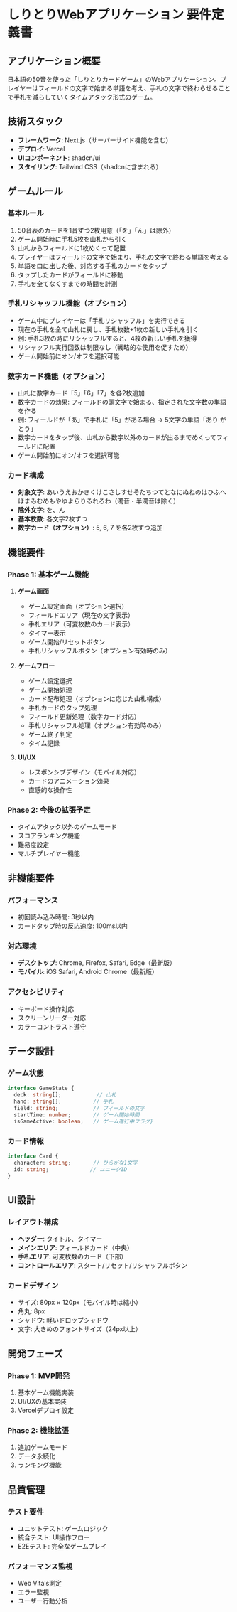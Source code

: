 # しりとりWebアプリケーション 要件定義書

## アプリケーション概要

日本語の50音を使った「しりとりカードゲーム」のWebアプリケーション。プレイヤーはフィールドの文字で始まる単語を考え、手札の文字で終わらせることで手札を減らしていくタイムアタック形式のゲーム。

## 技術スタック

- **フレームワーク**: Next.js（サーバーサイド機能を含む）
- **デプロイ**: Vercel
- **UIコンポーネント**: shadcn/ui
- **スタイリング**: Tailwind CSS（shadcnに含まれる）

## ゲームルール

### 基本ルール
1. 50音表のカードを1音ずつ2枚用意（「を」「ん」は除外）
2. ゲーム開始時に手札5枚を山札から引く
3. 山札からフィールドに1枚めくって配置
4. プレイヤーはフィールドの文字で始まり、手札の文字で終わる単語を考える
5. 単語を口に出した後、対応する手札のカードをタップ
6. タップしたカードがフィールドに移動
7. 手札を全てなくすまでの時間を計測

### 手札リシャッフル機能（オプション）
- ゲーム中にプレイヤーは「手札リシャッフル」を実行できる
- 現在の手札を全て山札に戻し、手札枚数+1枚の新しい手札を引く
- 例: 手札3枚の時にリシャッフルすると、4枚の新しい手札を獲得
- リシャッフル実行回数は制限なし（戦略的な使用を促すため）
- ゲーム開始前にオン/オフを選択可能

### 数字カード機能（オプション）
- 山札に数字カード「5」「6」「7」を各2枚追加
- 数字カードの効果: フィールドの頭文字で始まる、指定された文字数の単語を作る
- 例: フィールドが「あ」で手札に「5」がある場合 → 5文字の単語「あり がとう」
- 数字カードをタップ後、山札から数字以外のカードが出るまでめくってフィールドに配置
- ゲーム開始前にオン/オフを選択可能

### カード構成
- **対象文字**: あいうえおかきくけこさしすせそたちつてとなにぬねのはひふへほまみむめもやゆよらりるれろわ（濁音・半濁音は除く）
- **除外文字**: を、ん
- **基本枚数**: 各文字2枚ずつ
- **数字カード（オプション）**: 5, 6, 7 を各2枚ずつ追加

## 機能要件

### Phase 1: 基本ゲーム機能
1. **ゲーム画面**
   - ゲーム設定画面（オプション選択）
   - フィールドエリア（現在の文字表示）
   - 手札エリア（可変枚数のカード表示）
   - タイマー表示
   - ゲーム開始/リセットボタン
   - 手札リシャッフルボタン（オプション有効時のみ）

2. **ゲームフロー**
   - ゲーム設定選択
   - ゲーム開始処理
   - カード配布処理（オプションに応じた山札構成）
   - 手札カードのタップ処理
   - フィールド更新処理（数字カード対応）
   - 手札リシャッフル処理（オプション有効時のみ）
   - ゲーム終了判定
   - タイム記録

3. **UI/UX**
   - レスポンシブデザイン（モバイル対応）
   - カードのアニメーション効果
   - 直感的な操作性

### Phase 2: 今後の拡張予定
- タイムアタック以外のゲームモード
- スコアランキング機能
- 難易度設定
- マルチプレイヤー機能

## 非機能要件

### パフォーマンス
- 初回読み込み時間: 3秒以内
- カードタップ時の反応速度: 100ms以内

### 対応環境
- **デスクトップ**: Chrome, Firefox, Safari, Edge（最新版）
- **モバイル**: iOS Safari, Android Chrome（最新版）

### アクセシビリティ
- キーボード操作対応
- スクリーンリーダー対応
- カラーコントラスト遵守

## データ設計

### ゲーム状態
```typescript
interface GameState {
  deck: string[];           // 山札
  hand: string[];          // 手札
  field: string;           // フィールドの文字
  startTime: number;       // ゲーム開始時間
  isGameActive: boolean;   // ゲーム進行中フラグ}
```

### カード情報
```typescript
interface Card {
  character: string;       // ひらがな1文字
  id: string;             // ユニークID
}
```

## UI設計

### レイアウト構成
- **ヘッダー**: タイトル、タイマー
- **メインエリア**: フィールドカード（中央）
- **手札エリア**: 可変枚数のカード（下部）
- **コントロールエリア**: スタート/リセット/リシャッフルボタン

### カードデザイン
- サイズ: 80px × 120px（モバイル時は縮小）
- 角丸: 8px
- シャドウ: 軽いドロップシャドウ
- 文字: 大きめのフォントサイズ（24px以上）

## 開発フェーズ

### Phase 1: MVP開発
1. 基本ゲーム機能実装
2. UI/UXの基本実装
3. Vercelデプロイ設定

### Phase 2: 機能拡張
1. 追加ゲームモード
2. データ永続化
3. ランキング機能

## 品質管理

### テスト要件
- ユニットテスト: ゲームロジック
- 統合テスト: UI操作フロー
- E2Eテスト: 完全なゲームプレイ

### パフォーマンス監視
- Web Vitals測定
- エラー監視
- ユーザー行動分析